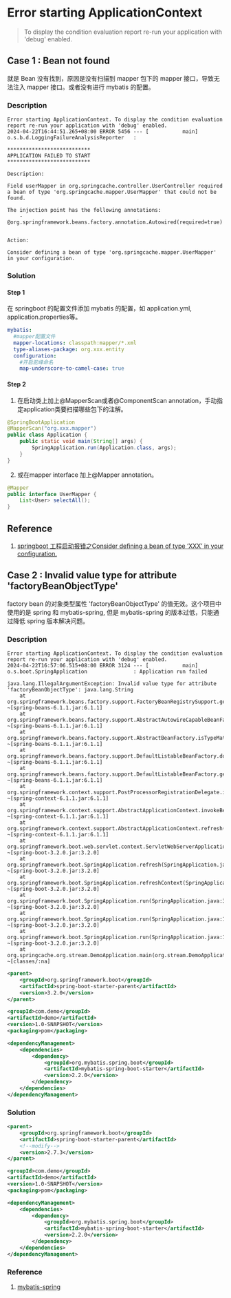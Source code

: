 # Error starting ApplicationContext

>To display the condition evaluation report re-run your application with 'debug' enabled.

## Case 1 : Bean not found

就是 Bean 没有找到，原因是没有扫描到 mapper 包下的 mapper 接口，导致无法注入 mapper 接口。或者没有进行 mybatis 的配置。

### Description

```
Error starting ApplicationContext. To display the condition evaluation report re-run your application with 'debug' enabled.
2024-04-22T16:44:51.265+08:00 ERROR 5456 --- [           main] o.s.b.d.LoggingFailureAnalysisReporter   : 

***************************
APPLICATION FAILED TO START
***************************

Description:

Field userMapper in org.springcache.controller.UserController required a bean of type 'org.springcache.mapper.UserMapper' that could not be found.

The injection point has the following annotations:
	- @org.springframework.beans.factory.annotation.Autowired(required=true)


Action:

Consider defining a bean of type 'org.springcache.mapper.UserMapper' in your configuration.
```

### Solution

#### Step 1

在 springboot 的配置文件添加 mybatis 的配置，如 application.yml, application.properties等。

```yml
mybatis:
  #mapper配置文件
  mapper-locations: classpath:mapper/*.xml
  type-aliases-package: org.xxx.entity
  configuration:
    #开启驼峰命名
    map-underscore-to-camel-case: true
```

#### Step 2

1. 在启动类上加上@MapperScan或者@ComponentScan annotation，手动指定application类要扫描哪些包下的注解。

```java
@SpringBootApplication
@MapperScan("org.xxx.mapper")
public class Application {
    public static void main(String[] args) {
        SpringApplication.run(Application.class, args);
    }
}
```

2. 或在mapper interface 加上@Mapper annotation。
```java
@Mapper
public interface UserMapper {
    List<User> selectAll();
}
```

## Reference

1. [springboot 工程启动报错之Consider defining a bean of type ‘XXX’ in your configuration.](https://www.cnblogs.com/nananana/p/9333917.html)

## Case 2 : Invalid value type for attribute 'factoryBeanObjectType'
 
factory bean 的对象类型属性 'factoryBeanObjectType' 的值无效。这个项目中使用的是 spring 和 mybatis-spring, 但是 mybatis-spring 的版本过低，只能通过降低 spring 版本解决问题。

### Description

```
Error starting ApplicationContext. To display the condition evaluation report re-run your application with 'debug' enabled.
2024-04-22T16:57:06.515+08:00 ERROR 3124 --- [           main] o.s.boot.SpringApplication               : Application run failed

java.lang.IllegalArgumentException: Invalid value type for attribute 'factoryBeanObjectType': java.lang.String
	at org.springframework.beans.factory.support.FactoryBeanRegistrySupport.getTypeForFactoryBeanFromAttributes(FactoryBeanRegistrySupport.java:86) ~[spring-beans-6.1.1.jar:6.1.1]
	at org.springframework.beans.factory.support.AbstractAutowireCapableBeanFactory.getTypeForFactoryBean(AbstractAutowireCapableBeanFactory.java:838) ~[spring-beans-6.1.1.jar:6.1.1]
	at org.springframework.beans.factory.support.AbstractBeanFactory.isTypeMatch(AbstractBeanFactory.java:620) ~[spring-beans-6.1.1.jar:6.1.1]
	at org.springframework.beans.factory.support.DefaultListableBeanFactory.doGetBeanNamesForType(DefaultListableBeanFactory.java:573) ~[spring-beans-6.1.1.jar:6.1.1]
	at org.springframework.beans.factory.support.DefaultListableBeanFactory.getBeanNamesForType(DefaultListableBeanFactory.java:532) ~[spring-beans-6.1.1.jar:6.1.1]
	at org.springframework.context.support.PostProcessorRegistrationDelegate.invokeBeanFactoryPostProcessors(PostProcessorRegistrationDelegate.java:138) ~[spring-context-6.1.1.jar:6.1.1]
	at org.springframework.context.support.AbstractApplicationContext.invokeBeanFactoryPostProcessors(AbstractApplicationContext.java:775) ~[spring-context-6.1.1.jar:6.1.1]
	at org.springframework.context.support.AbstractApplicationContext.refresh(AbstractApplicationContext.java:597) ~[spring-context-6.1.1.jar:6.1.1]
	at org.springframework.boot.web.servlet.context.ServletWebServerApplicationContext.refresh(ServletWebServerApplicationContext.java:146) ~[spring-boot-3.2.0.jar:3.2.0]
	at org.springframework.boot.SpringApplication.refresh(SpringApplication.java:753) ~[spring-boot-3.2.0.jar:3.2.0]
	at org.springframework.boot.SpringApplication.refreshContext(SpringApplication.java:455) ~[spring-boot-3.2.0.jar:3.2.0]
	at org.springframework.boot.SpringApplication.run(SpringApplication.java:323) ~[spring-boot-3.2.0.jar:3.2.0]
	at org.springframework.boot.SpringApplication.run(SpringApplication.java:1342) ~[spring-boot-3.2.0.jar:3.2.0]
	at org.springframework.boot.SpringApplication.run(SpringApplication.java:1331) ~[spring-boot-3.2.0.jar:3.2.0]
	at org.springcache.org.stream.DemoApplication.main(org.stream.DemoApplication.java:15) ~[classes/:na]
```

```xml
<parent>
    <groupId>org.springframework.boot</groupId>
    <artifactId>spring-boot-starter-parent</artifactId>
    <version>3.2.0</version>
</parent>

<groupId>com.demo</groupId>
<artifactId>demo</artifactId>
<version>1.0-SNAPSHOT</version>
<packaging>pom</packaging>

<dependencyManagement>
    <dependencies>
        <dependency>
            <groupId>org.mybatis.spring.boot</groupId>
            <artifactId>mybatis-spring-boot-starter</artifactId>
            <version>2.2.0</version>
        </dependency>
    </dependencies>
</dependencyManagement>
```

### Solution
```xml
<parent>
    <groupId>org.springframework.boot</groupId>
    <artifactId>spring-boot-starter-parent</artifactId>
    <!--modify-->
    <version>2.7.3</version>    
</parent>

<groupId>com.demo</groupId>
<artifactId>demo</artifactId>
<version>1.0-SNAPSHOT</version>
<packaging>pom</packaging>

<dependencyManagement>
    <dependencies>
        <dependency>
            <groupId>org.mybatis.spring.boot</groupId>
            <artifactId>mybatis-spring-boot-starter</artifactId>
            <version>2.2.0</version>
        </dependency>
    </dependencies>
</dependencyManagement>
```

### Reference
1. [mybatis-spring](http://doc.vrd.net.cn/mybatis/spring/zh/index.html)